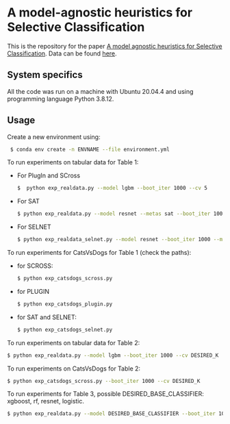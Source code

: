 # A model-agnostic heuristics for Selective Classification


This is the repository for the paper [A model agnostic heuristics for Selective Classification]().
Data can be found [here](https://www.dropbox.com/sh/bvhrjdjkj1dyzry/AACsMi2IBKFIWqPoFlDJRhyHa?dl=0).


## System specifics

All the code was run on a machine with Ubuntu 20.04.4 and using programming language Python 3.8.12.

## Usage

Create a new environment using:

```bash
 $ conda env create -n ENVNAME --file environment.yml
  ```

To run experiments on tabular data for Table 1:


- For PlugIn and SCross
  ```bash
  $  python exp_realdata.py --model lgbm --boot_iter 1000 --cv 5
  ```


- For SAT

  ```bash
  $ python exp_realdata.py --model resnet --metas sat --boot_iter 1000 --max_epochs 300
  ```
  
- For SELNET

  ```bash
  $ python exp_realdata_selnet.py --model resnet --boot_iter 1000 --max_epochs 300
  ```
To run experiments for CatsVsDogs for Table 1 (check the paths):

- for SCROSS:
   ```bash
  $ python exp_catsdogs_scross.py
  ```
- for PLUGIN
  ```bash
  $ python exp_catsdogs_plugin.py
   ```
- for SAT and SELNET:
  ```bash
  $ python exp_catsdogs_selnet.py
  ```


To run experiments on tabular data for Table 2:
  ```bash
  $ python exp_realdata.py --model lgbm --boot_iter 1000 --cv DESIRED_K
  ```
To run experiments on CatsVsDogs for Table 2:
  ```bash
  $ python exp_catsdogs_scross.py --boot_iter 1000 --cv DESIRED_K
  ```


To run experiments for Table 3, possible DESIRED_BASE_CLASSIFIER: xgboost, rf, resnet, logistic.
  ```bash
  $ python exp_realdata.py --model DESIRED_BASE_CLASSIFIER --boot_iter 1000 --cv 5 
  ```
